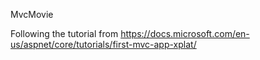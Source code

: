 MvcMovie

Following the tutorial from https://docs.microsoft.com/en-us/aspnet/core/tutorials/first-mvc-app-xplat/
